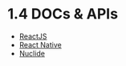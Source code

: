 # 1.4 DOCs & APIs

 - [ReactJS](https://facebook.github.io/react/docs/getting-started.html)
 - [React Native](https://facebook.github.io/react-native/docs/getting-started.html)
 - [Nuclide](https://nuclide.io/docs/quick-start/getting-started/)